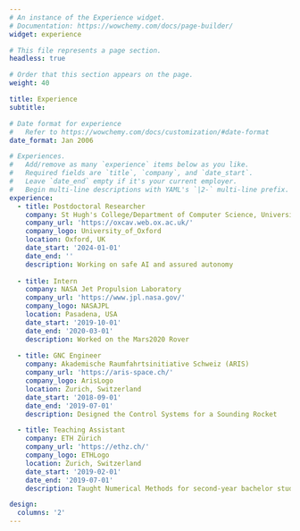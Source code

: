 ```yaml
---
# An instance of the Experience widget.
# Documentation: https://wowchemy.com/docs/page-builder/
widget: experience

# This file represents a page section.
headless: true

# Order that this section appears on the page.
weight: 40

title: Experience
subtitle:

# Date format for experience
#   Refer to https://wowchemy.com/docs/customization/#date-format
date_format: Jan 2006

# Experiences.
#   Add/remove as many `experience` items below as you like.
#   Required fields are `title`, `company`, and `date_start`.
#   Leave `date_end` empty if it's your current employer.
#   Begin multi-line descriptions with YAML's `|2-` multi-line prefix.
experience:
  - title: Postdoctoral Researcher
    company: St Hugh's College/Department of Computer Science, University of Oxford
    company_url: 'https://oxcav.web.ox.ac.uk/'
    company_logo: University_of_Oxford
    location: Oxford, UK
    date_start: '2024-01-01'
    date_end: ''
    description: Working on safe AI and assured autonomy
        
  - title: Intern
    company: NASA Jet Propulsion Laboratory
    company_url: 'https://www.jpl.nasa.gov/'
    company_logo: NASAJPL
    location: Pasadena, USA
    date_start: '2019-10-01'
    date_end: '2020-03-01'
    description: Worked on the Mars2020 Rover
        
  - title: GNC Engineer
    company: Akademische Raumfahrtsinitiative Schweiz (ARIS)
    company_url: 'https://aris-space.ch/'
    company_logo: ArisLogo
    location: Zurich, Switzerland
    date_start: '2018-09-01'
    date_end: '2019-07-01'
    description: Designed the Control Systems for a Sounding Rocket

  - title: Teaching Assistant
    company: ETH Zürich
    company_url: 'https://ethz.ch/'
    company_logo: ETHLogo
    location: Zurich, Switzerland
    date_start: '2019-02-01'
    date_end: '2019-07-01'
    description: Taught Numerical Methods for second-year bachelor students

design:
  columns: '2'
---
```

